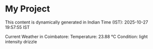 # My Project

This content is dynamically generated in Indian Time (IST): 2025-10-27 19:57:55 IST


Current Weather in Coimbatore:
Temperature: 23.88 °C
Condition: light intensity drizzle
